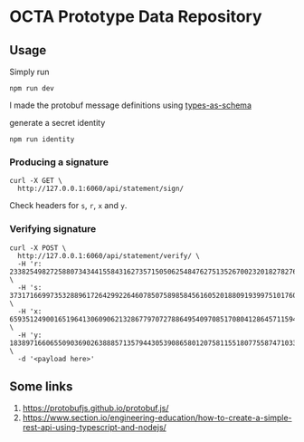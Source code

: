 # OCTA Prototype Data Repository

## Usage

Simply run

```
npm run dev
```

I made the protobuf message definitions using [types-as-schema](https://www.npmjs.com/package/types-as-schema)

generate a secret identity

```
npm run identity
```

### Producing a signature

```
curl -X GET \
  http://127.0.0.1:6060/api/statement/sign/
```

Check headers for `s`, `r`, `x` and `y`.

### Verifying signature

```
curl -X POST \
  http://127.0.0.1:6060/api/statement/verify/ \
  -H 'r: 23382549827258807343441558431627357150506254847627513526700232018278276868392' \
  -H 's: 3731716699735328896172642992264607850758985845616052018809193997510176013263' \
  -H 'x: 6593512490016519641306090621328677970727886495409708517080412864571159483879' \
  -H 'y: 18389716606550903690263888571357944305390865801207581155180775587471033510853' \
  -d '<payload here>'
```

## Some links

1. https://protobufjs.github.io/protobuf.js/
2. https://www.section.io/engineering-education/how-to-create-a-simple-rest-api-using-typescript-and-nodejs/
